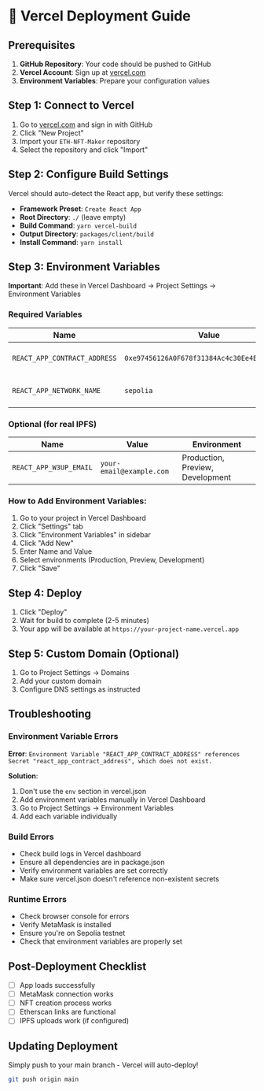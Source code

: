 # 🚀 Vercel Deployment Guide

## Prerequisites

1. **GitHub Repository**: Your code should be pushed to GitHub
2. **Vercel Account**: Sign up at [vercel.com](https://vercel.com)
3. **Environment Variables**: Prepare your configuration values

## Step 1: Connect to Vercel

1. Go to [vercel.com](https://vercel.com) and sign in with GitHub
2. Click "New Project"
3. Import your `ETH-NFT-Maker` repository
4. Select the repository and click "Import"

## Step 2: Configure Build Settings

Vercel should auto-detect the React app, but verify these settings:

- **Framework Preset**: `Create React App`
- **Root Directory**: `./` (leave empty)
- **Build Command**: `yarn vercel-build`
- **Output Directory**: `packages/client/build`
- **Install Command**: `yarn install`

## Step 3: Environment Variables

**Important**: Add these in Vercel Dashboard → Project Settings → Environment Variables

### Required Variables

| Name | Value | Environment |
|------|-------|-------------|
| `REACT_APP_CONTRACT_ADDRESS` | `0xe97456126A0F678f31384Ac4c30Ee4B3EA16E615` | Production, Preview, Development |
| `REACT_APP_NETWORK_NAME` | `sepolia` | Production, Preview, Development |

### Optional (for real IPFS)

| Name | Value | Environment |
|------|-------|-------------|
| `REACT_APP_W3UP_EMAIL` | `your-email@example.com` | Production, Preview, Development |

### How to Add Environment Variables:

1. Go to your project in Vercel Dashboard
2. Click "Settings" tab
3. Click "Environment Variables" in sidebar
4. Click "Add New"
5. Enter Name and Value
6. Select environments (Production, Preview, Development)
7. Click "Save"

## Step 4: Deploy

1. Click "Deploy"
2. Wait for build to complete (2-5 minutes)
3. Your app will be available at `https://your-project-name.vercel.app`

## Step 5: Custom Domain (Optional)

1. Go to Project Settings → Domains
2. Add your custom domain
3. Configure DNS settings as instructed

## Troubleshooting

### Environment Variable Errors

**Error**: `Environment Variable "REACT_APP_CONTRACT_ADDRESS" references Secret "react_app_contract_address", which does not exist.`

**Solution**:
1. Don't use the `env` section in vercel.json
2. Add environment variables manually in Vercel Dashboard
3. Go to Project Settings → Environment Variables
4. Add each variable individually

### Build Errors

- Check build logs in Vercel dashboard
- Ensure all dependencies are in package.json
- Verify environment variables are set correctly
- Make sure vercel.json doesn't reference non-existent secrets

### Runtime Errors

- Check browser console for errors
- Verify MetaMask is installed
- Ensure you're on Sepolia testnet
- Check that environment variables are properly set

## Post-Deployment Checklist

- [ ] App loads successfully
- [ ] MetaMask connection works
- [ ] NFT creation process works
- [ ] Etherscan links are functional
- [ ] IPFS uploads work (if configured)

## Updating Deployment

Simply push to your main branch - Vercel will auto-deploy!

```bash
git push origin main
```
